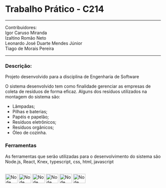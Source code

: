 # Trabalho Prático - C214
---  

Contribuidores:  
Igor Caruso Miranda  
Izaltino Romão Neto  
Leonardo José Duarte Mendes Júnior   
Tiago de Morais Pereira  

---

### Descrição:

Projeto desenvolvido para a disciplina de Engenharia de Software  

O sistema desenvolvido tem como finalidade gerenciar as empresas de coleta de resíduos de forma eficaz. Alguns dos resíduos utilizados na montagem do sistema são:  
- Lâmpadas;  
- Pilhas e baterias;  
- Papéis e papelão;  
- Resíduos eletrônicos;  
- Resíduos orgânicos;  
- Óleo de cozinha.  

### Ferramentas

As ferramentas que serão utilizadas para o desenvolvimento do sistema são Node.js, React, Knex, typescript, css, html, javascript

<div style="display: inline_block"><br>  
<img align="center" alt="Node" height="30" width="40" src="https://cdn.jsdelivr.net/gh/devicons/devicon/icons/nodejs/nodejs-original.svg">
<img align="center" alt="Node" height="30" width="40" src="https://cdn.jsdelivr.net/gh/devicons/devicon/icons/react/react-original.svg">
<img align="center" alt="Node" height="30" width="40" src="https://cdn.jsdelivr.net/gh/devicons/devicon/icons/typescript/typescript-original.svg">
<img align="center" alt="Node" height="30" width="40" src="https://cdn.jsdelivr.net/gh/devicons/devicon/icons/css3/css3-original.svg">
<img align="center" alt="Node" height="30" width="40" src="https://cdn.jsdelivr.net/gh/devicons/devicon/icons/html5/html5-original.svg">
<img align="center" alt="Node" height="30" width="40" src="https://cdn.jsdelivr.net/gh/devicons/devicon/icons/javascript/javascript-original.svg">
          
</div>
